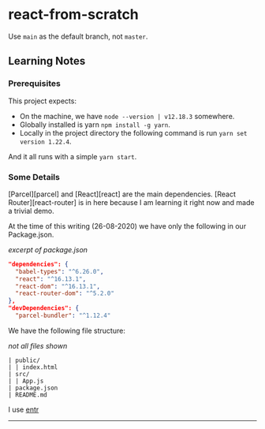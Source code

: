 # react-from-scratch
Use `main` as the default branch, not `master`.

## Learning Notes

### Prerequisites

This project expects:

* On the machine, we have `node --version | v12.18.3` somewhere.
* Globally installed is yarn `npm install -g yarn`.
* Locally in the project directory the following command is run `yarn set version 1.22.4`.

And it all runs with a simple `yarn start`.

### Some Details

[Parcel][parcel] and [React][react] are the main dependencies. [React Router][react-router] is in here because I am learning it right now and made a trivial demo.

At the time of this writing (26-08-2020) we have only the following in our Package.json.

*excerpt of package.json*
```json
"dependencies": {
  "babel-types": "^6.26.0",
  "react": "^16.13.1",
  "react-dom": "^16.13.1",
  "react-router-dom": "^5.2.0"
},
"devDependencies": {
  "parcel-bundler": "^1.12.4"
```

We have the following file structure:

_not all files shown_
```
| public/
| | index.html
| src/
| | App.js
| package.json
| README.md
```


I use [entr][entr]

---

[entr]: http://eradman.com/entrproject/
